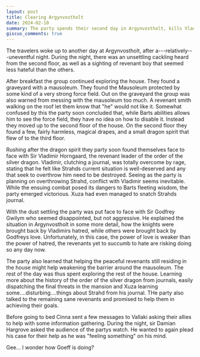 ```yaml
---
layout: post
title: Clearing Argynvostholt
date: 2024-02-10
summary: The party spends their second day in Argynvostholt, kills Vladimir and meets Godfrey.
giscus_comments: true
---
```


The travelers woke up to another day at Argynvostholt, after a---relatively---uneventful night. During the night, there was an unsettling
cackling heard from the second floor, as well as a sighting of revenant boy that seemed less hateful than the others.

After breakfast the group continued exploring the house. They found a graveyard with a mausoleum. They found the Mausoleum protected by some kind of a very strong force field. Out on the graveyard the group was also warned from messing with the mausoleum too much. A revenant smith walking on the roof let them know that "he" would not like it. Somewhat confused by this the party soon concluded that, while Barts abilities allows him to see the force field, they have no idea on how to disable it. Instead they moved up to the second floor of the house. On the second floor they found a few, fairly harmless, magical drapes, and a small dragon spirit that flew of to the third floor.

Rushing after the dragon spirit they party soon found themselves face to face with Sir Vladimir Horngaard, the revenant leader of the order of the silver dragon.
Vladimir, clutching a journal, was totally overcome by rage, stating that he felt like Strahds current situation is well-deserved and any that seek to overthrow him need to be destroyed. Seeing as the party is planning on overthrowing Strahd, conflict with Vladimir seems inevitable. While the ensuing combat posed its dangers to Barts fleeting wisdom, the party emerged victorious. Xuza had even managed to snatch Strahds journal.

With the dust settling the party was put face to face with Sir Godfrey Gwilym who seemed disappointed, but not aggressive. He explained the situation in Argynvostholt in some more detail, how the knights were brought back by Vladimirs hatred, while others were brought back by Godfreys love. Unfortunately, in this case, the power of love is weaker than the power of hatred, the revenants yet to succumb to hate are risking doing so any day now.

The party also learned that helping the peaceful revenants still residing in the house might help weakening the barrier around the mausoleum. The rest of the day was thus spent exploring the rest of the house. Learning more about the history of the order of the silver dragon from journals, easily dispatching the final threats in the mansion and Xuza learning some....disturbing....things about Strahd from his journal. 
THe party also talked to the remaining sane revenants and promised to help them in achieving their goals. 

Before going to bed Cinna sent a few messages to Vallaki asking their allies to help with some information gathering. 
During the night, sir Damian Hargrove asked the audience of the partys watch. He wanted to again plead his case for their help as he was "feeling something" on his mind. 
 
Gee... I wonder how Goeff is doing?
